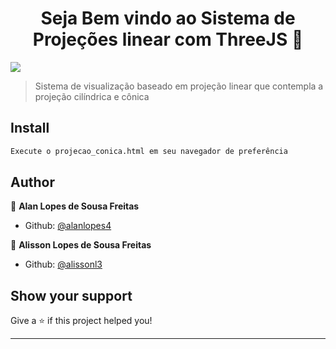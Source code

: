 <h1 align="center">Seja Bem vindo ao Sistema de Projeções linear com ThreeJS 👋</h1>
<p>
  <img src="https://img.shields.io/badge/version-1.0.0-blue.svg?cacheSeconds=2592000" />
</p>

> Sistema de visualização baseado em projeção linear que contempla a projeção cilíndrica e cônica

## Install

```sh
Execute o projecao_conica.html em seu navegador de preferência
```

## Author

👤 **Alan Lopes de Sousa Freitas**

- Github: [@alanlopes4](https://github.com/alanlopes4)

👤 **Alisson Lopes de Sousa Freitas**

- Github: [@alissonl3](https://github.com/alissonl3)

## Show your support

Give a ⭐️ if this project helped you!

---
